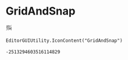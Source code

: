 # GridAndSnap
![](/img/GridAndSnap.png)

``` CSharp
EditorGUIUtility.IconContent("GridAndSnap")
```
```
-2513294603516114829
```

